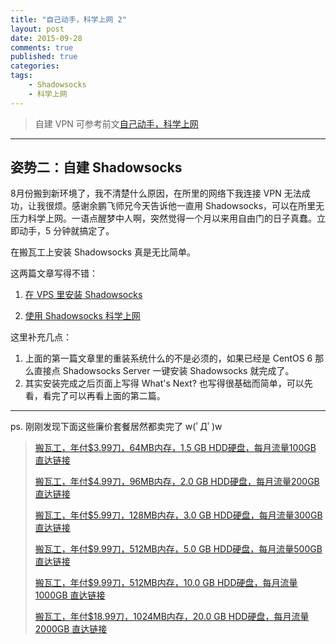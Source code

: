 ```yaml
---
title: "自己动手，科学上网 2"
layout: post
date: 2015-09-28
comments: true
published: true
categories: 
tags:
    - Shadowsocks
    - 科学上网
---
```



> 自建 VPN 可参考前文[自己动手，科学上网](http://darkkate.com/2015/05/31/VPN-DIY/)

---

## 姿势二：自建 Shadowsocks

8月份搬到新环境了，我不清楚什么原因，在所里的网络下我连接 VPN 无法成功，让我很烦。感谢余鹏飞师兄今天告诉他一直用 Shadowsocks，可以在所里无压力科学上网。一语点醒梦中人啊，突然觉得一个月以来用自由门的日子真蠢。立即动手，5 分钟就搞定了。

在搬瓦工上安装 Shadowsocks 真是无比简单。

这两篇文章写得不错：

1. [在 VPS 里安装 Shadowsocks](http://www.jjhr.net/2015/03/built-a-key-move-bricklayer-bandwagon-installation-shadowsocks/)

2. [使用 Shadowsocks 科学上网](http://www.jjhr.net/2014/12/shadowsocks-client-over-the-wall-to-use-a-small-mind/)

这里补充几点：

1. 上面的第一篇文章里的重装系统什么的不是必须的，如果已经是 CentOS 6 那么直接点 Shadowsocks Server 一键安装 Shadowsocks 就完成了。
2. 其实安装完成之后页面上写得 What's Next? 也写得很基础而简单，可以先看，看完了可以再看上面的第二篇。

---

ps. 刚刚发现下面这些廉价套餐居然都卖完了 w(ﾟДﾟ)w

> [搬瓦工，年付$3.99刀，64MB内存，1.5 GB HDD硬盘，每月流量100GB 直达链接](https://bandwagonhost.com/aff.php?aff=991&pid=19)
> 
> [搬瓦工，年付$4.99刀，96MB内存，2.0 GB HDD硬盘，每月流量200GB 直达链接](https://bandwagonhost.com/aff.php?aff=991&pid=20)
> 
> [搬瓦工，年付$5.99刀，128MB内存，3.0 GB HDD硬盘，每月流量300GB 直达链接](https://bandwagonhost.com/aff.php?aff=991&pid=21)
> 
> [搬瓦工，年付$9.99刀，512MB内存，5.0 GB HDD硬盘，每月流量500GB 直达链接](https://bandwagonhost.com/aff.php?aff=991&pid=22)
> 
> [搬瓦工，年付$9.99刀，512MB内存，10.0 GB HDD硬盘，每月流量1000GB 直达链接](https://bandwagonhost.com/aff.php?aff=991&pid=27)
> 
> [搬瓦工，年付$18.99刀，1024MB内存，20.0 GB HDD硬盘，每月流量2000GB 直达链接](https://bandwagonhost.com/aff.php?aff=991&pid=28)
